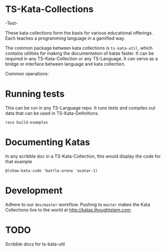 # TS-Kata-Collections

-Test-

These kata collections form the basis for various educational offerings.
Each teaches a programming language in a gamified way.

The common package between kata collections is `ts-kata-util`, which
contains utilities for making the documentation of katas faster.  It can
be required in any TS-Kata-Collection or any TS-Language.  It can serve
as a bridge or interface between language and kata collection.

Common operations:

# Running tests

This can be run in any TS-Language repo.  It runs tests and compiles out data
that can be used in TS-Kata-Definitions.  

```
raco build-examples
```

# Documenting Katas

In any scribble doc in a TS-Kata-Collection, this would display the code for that
example

```
@(show-kata-code 'battle-arena 'avatar-1) 
```

# Development

Adhere to our `dev/master` workflow.  Pushing to `master` makes the Kata Collections
live to the world at http://katas.thoughtstem.com.

# TODO

Scribble docs for ts-kata-util

